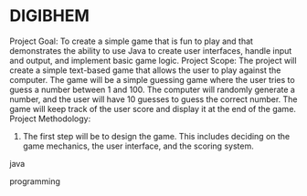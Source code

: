 # DIGIBHEM
Project Goal: To create a simple game that is fun to play and that demonstrates the ability to use
Java to create user interfaces, handle input and output, and implement basic game logic.
Project Scope: The project will create a simple text-based game that allows the user to play against
the computer. The game will be a simple guessing game where the user tries to guess a number
between 1 and 100. The computer will randomly generate a number, and the user will have 10
guesses to guess the correct number. The game will keep track of the user score and display it at the
end of the game.
Project Methodology:
1. The first step will be to design the game. This includes deciding on the game mechanics, the user
interface, and the scoring system.

java

programming



